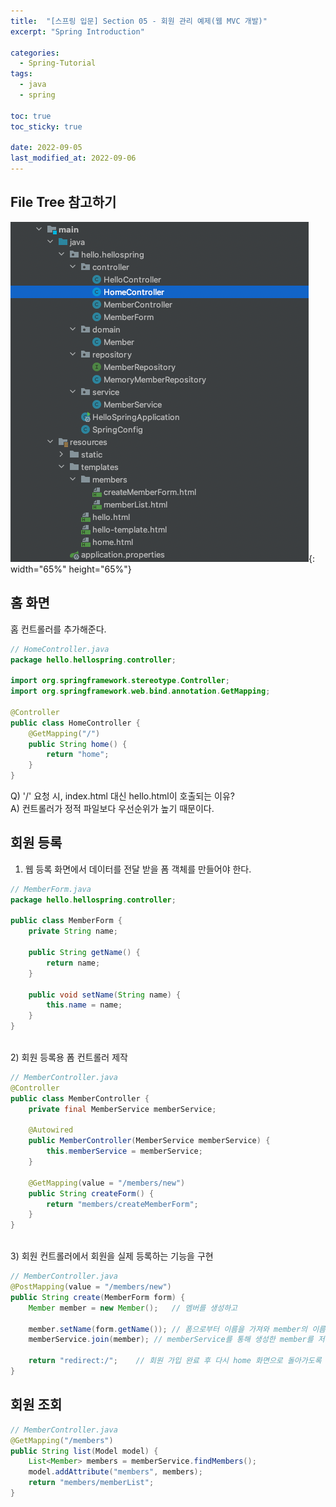 ```yaml
---
title:  "[스프링 입문] Section 05 - 회원 관리 예제(웹 MVC 개발)"
excerpt: "Spring Introduction"

categories:
  - Spring-Tutorial
tags:
  - java
  - spring

toc: true
toc_sticky: true

date: 2022-09-05
last_modified_at: 2022-09-06
---
```

## File Tree 참고하기
![Image](/assets/images/Spring-Tutorial/5-1.png){: width="65%" height="65%"}

## 홈 화면
홈 컨트롤러를 추가해준다.  

```java
// HomeController.java
package hello.hellospring.controller;

import org.springframework.stereotype.Controller;
import org.springframework.web.bind.annotation.GetMapping;

@Controller
public class HomeController {
    @GetMapping("/")
    public String home() {
        return "home";
    }
}
```

Q) '/' 요청 시, index.html 대신 hello.html이 호출되는 이유?  
A) 컨트롤러가 정적 파일보다 우선순위가 높기 때문이다.  

## 회원 등록
1) 웹 등록 화면에서 데이터를 전달 받을 폼 객체를 만들어야 한다.  

```java
// MemberForm.java
package hello.hellospring.controller;

public class MemberForm {
    private String name;
    
    public String getName() {
        return name;
    }
    
    public void setName(String name) {
        this.name = name;
    } 
}
```
<br>
2) 회원 등록용 폼 컨트롤러 제작  

```java
// MemberController.java
@Controller
public class MemberController {
    private final MemberService memberService;
    
    @Autowired
    public MemberController(MemberService memberService) {
        this.memberService = memberService;
    }
    
    @GetMapping(value = "/members/new")
    public String createForm() {
        return "members/createMemberForm";
    }
}
```
<br>
3) 회원 컨트롤러에서 회원을 실제 등록하는 기능을 구현    

```java
// MemberController.java
@PostMapping(value = "/members/new")
public String create(MemberForm form) {
    Member member = new Member();   // 멤버를 생성하고
    
    member.setName(form.getName()); // 폼으로부터 이름을 가져와 member의 이름을 설정하고
    memberService.join(member); // memberService를 통해 생성한 member를 저장한다.
    
    return "redirect:/";    // 회원 가입 완료 후 다시 home 화면으로 돌아가도록 만든다.
}
```

## 회원 조회
```java
// MemberController.java
@GetMapping("/members")
public String list(Model model) {
    List<Member> members = memberService.findMembers();
    model.addAttribute("members", members);
    return "members/memberList";
}
```